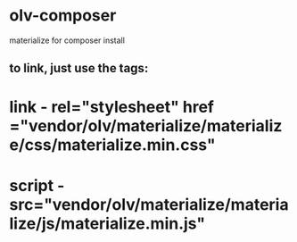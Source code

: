 # olv-composer
materialize for composer install
## to link, just use the tags:
# link - rel="stylesheet" href ="vendor/olv/materialize/materialize/css/materialize.min.css"
# script - src="vendor/olv/materialize/materialize/js/materialize.min.js"
